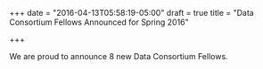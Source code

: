 +++
date = "2016-04-13T05:58:19-05:00"
draft = true
title = "Data Consortium Fellows Announced for Spring 2016"

+++

We are proud to announce 8 new Data Consortium Fellows. 
